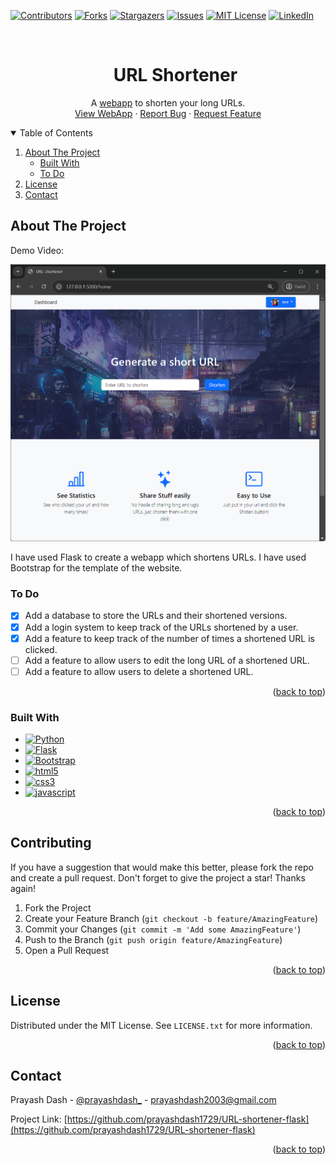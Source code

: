 <a name="readme-top"></a>

[![Contributors][contributors-shield]][contributors-url]
[![Forks][forks-shield]][forks-url]
[![Stargazers][stars-shield]][stars-url]
[![Issues][issues-shield]][issues-url]
[![MIT License][license-shield]][license-url]
[![LinkedIn][linkedin-shield]][linkedin-url]



<!-- PROJECT LOGO -->
<br />
<div align="center">
  <ul>
    <summary><h1 align="center">URL Shortener</h1></summary>
  </ul>

  <p align="center">
    A <a href="https://prayashdash1729-ipl-win-prediction-app-ozgwo3.streamlit.app/">webapp</a> to shorten your long URLs.
    <br />
    <a href="https://prayashdash1729-ipl-win-prediction-app-ozgwo3.streamlit.app/">View WebApp</a>
    ·
    <a href="https://github.com/prayashdash1729/URL-shortener-flask/issues">Report Bug</a>
    ·
    <a href="https://github.com/prayashdash1729/URL-shortener-flask/issues">Request Feature</a>
  </p>
</div>



<!-- TABLE OF CONTENTS -->
<details open>
  <summary>Table of Contents</summary>
  <ol>
    <li>
      <a href="#about-the-project">About The Project</a>
      <ul>
        <li><a href="#built-with">Built With</a></li>
        <li><a href="#to-do">To Do</a></li>
      </ul>
    </li>
    <li><a href="#license">License</a></li>
    <li><a href="#contact">Contact</a></li>
  </ol>
</details>



<!-- ABOUT THE PROJECT -->
## About The Project


Demo Video:

[![Watch the video](demo/home.png)](https://gumlet.tv/watch/67019b27b875f411d7331c59)


I have used Flask to create a webapp which shortens URLs. I have used Bootstrap for the template of the website.

### To Do
- [x] Add a database to store the URLs and their shortened versions.
- [x] Add a login system to keep track of the URLs shortened by a user.
- [x] Add a feature to keep track of the number of times a shortened URL is clicked.
- [ ] Add a feature to allow users to edit the long URL of a shortened URL.
- [ ] Add a feature to allow users to delete a shortened URL.

<p align="right">(<a href="#readme-top">back to top</a>)</p>



### Built With

<!-- python flask bootstrap html css js-->

* [![Python][Python]][Python-url]
* [![Flask][Flask]][flask-url]
* [![Bootstrap][Bootstrap]][Bootstrap-url]
* [![html5][html5]][html5-url]
* [![css3][css3]][css3-url]
* [![javascript][javascript]][javascript-url]

<p align="right">(<a href="#readme-top">back to top</a>)</p>


<!-- CONTRIBUTING -->
## Contributing

If you have a suggestion that would make this better, please fork the repo and create a pull request. 
Don't forget to give the project a star! Thanks again!

1. Fork the Project
2. Create your Feature Branch (`git checkout -b feature/AmazingFeature`)
3. Commit your Changes (`git commit -m 'Add some AmazingFeature'`)
4. Push to the Branch (`git push origin feature/AmazingFeature`)
5. Open a Pull Request

<p align="right">(<a href="#readme-top">back to top</a>)</p>


<!-- LICENSE -->
## License

Distributed under the MIT License. See `LICENSE.txt` for more information.

<p align="right">(<a href="#readme-top">back to top</a>)</p>



<!-- CONTACT -->
## Contact

Prayash Dash - [@prayashdash_](https://www.instagram.com/prayashdash_/) - prayashdash2003@gmail.com

Project Link: [https://github.com/prayashdash1729/URL-shortener-flask](https://github.com/prayashdash1729/URL-shortener-flask)

<p align="right">(<a href="#readme-top">back to top</a>)</p>


<!-- MARKDOWN LINKS & IMAGES -->
<!-- https://www.markdownguide.org/basic-syntax/#reference-style-links -->
[contributors-shield]: https://img.shields.io/github/contributors/prayashdash1729/URL-shortener-flask.svg?style=for-the-badge
[contributors-url]: https://github.com/prayashdash1729/URL-shortener-flask/graphs/contributors
[forks-shield]: https://img.shields.io/github/forks/prayashdash1729/URL-shortener-flask.svg?style=for-the-badge
[forks-url]: https://github.com/prayashdash1729/URL-shortener-flask/network/members
[stars-shield]: https://img.shields.io/github/stars/prayashdash1729/URL-shortener-flask.svg?style=for-the-badge
[stars-url]: https://github.com/prayashdash1729/URL-shortener-flask/stargazers
[issues-shield]: https://img.shields.io/github/issues/prayashdash1729/URL-shortener-flask.svg?style=for-the-badge
[issues-url]: https://github.com/prayashdash1729/URL-shortener-flask/issues
[license-shield]: https://img.shields.io/github/license/prayashdash1729/URL-shortener-flask.svg?style=for-the-badge
[license-url]: https://github.com/prayashdash1729/URL-shortener-flask/blob/main/LICENSE
[linkedin-shield]: https://img.shields.io/badge/-LinkedIn-black.svg?style=for-the-badge&logo=linkedin&colorB=555
[linkedin-url]: https://linkedin.com/in/prayashdash
[webapp-screenshot]: static/images/homepage.png
[Python]: https://img.shields.io/badge/python-3670A0?style=for-the-badge&logo=python&logoColor=ffdd54
[Python-url]: https://www.python.org/
[Flask]: https://img.shields.io/badge/flask-%23121011.svg?style=for-the-badge&logo=flask&logoColor=white
[Flask-url]: https://flask.palletsprojects.com/en/2.0.x/
[Bootstrap]: https://img.shields.io/badge/bootstrap-%233B71CA.svg?style=for-the-badge&logo=bootstrap&logoColor=white
[Bootstrap-url]: https://getbootstrap.com/
[html5]: https://img.shields.io/badge/html5-%23e34c26.svg?style=for-the-badge&logo=html5&logoColor=white
[html5-url]: https://developer.mozilla.org/en-US/docs/Web/HTML
[css3]: https://img.shields.io/badge/css3-%23264de4.svg?style=for-the-badge&logo=css3&logoColor=white
[css3-url]: https://developer.mozilla.org/en-US/docs/Web/CSS
[javascript]: https://img.shields.io/badge/javascript-%23F0DB4F.svg?style=for-the-badge&logo=javascript&logoColor=white
[javascript-url]: https://developer.mozilla.org/en-US/docs/Web/JavaScript
